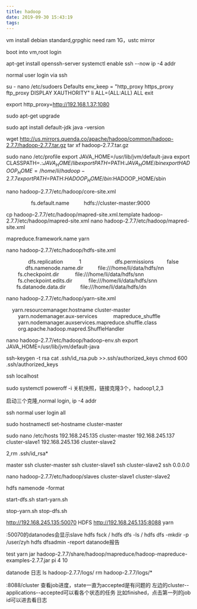 ```yaml
---
title: hadoop
date: 2019-09-30 15:43:19
tags:
---
```


vm install debian standard,grpghic need ram 1G，ustc mirror

boot into vm,root login

apt-get install openssh-server
systemctl enable ssh --now
ip -4 addr

normal user login via ssh

su -
nano /etc/sudoers
Defaults        env_keep = "http_proxy https_proxy ftp_proxy DISPLAY XAUTHORITY"
li      ALL=(ALL:ALL) ALL
exit

export http_proxy=http://192.168.1.37:1080

sudo apt-get upgrade

sudo apt install default-jdk
java -version

wget http://us.mirrors.quenda.co/apache/hadoop/common/hadoop-2.7.7/hadoop-2.7.7.tar.gz
tar xf hadoop-2.7.7.tar.gz

sudo nano /etc/profile
export JAVA_HOME=/usr/lib/jvm/default-java
export CLASSPATH=.:$JAVA_HOME/lib
export PATH=$PATH:$JAVA_HOME/bin
export HADOOP_HOME=/home/li/hadoop-2.7.7
export PATH=$PATH:$HADOOP_HOME/bin:$HADOOP_HOME/sbin


nano hadoop-2.7.7/etc/hadoop/core-site.xml
<?xml version="1.0" encoding="UTF-8"?>
<?xml-stylesheet type="text/xsl" href="configuration.xsl"?>
<configuration>  
    <property>  
       <name>fs.default.name</name>  
       <value>hdfs://cluster-master:9000</value>  
   </property>
</configuration>

cp hadoop-2.7.7/etc/hadoop/mapred-site.xml.template hadoop-2.7.7/etc/hadoop/mapred-site.xml
nano hadoop-2.7.7/etc/hadoop/mapred-site.xml
<?xml version="1.0"?>
<?xml-stylesheet type="text/xsl" href="configuration.xsl"?>
<configuration>  
    <property>  
       <name>mapreduce.framework.name</name>  
       <value>yarn</value>  
   </property>
</configuration>

nano hadoop-2.7.7/etc/hadoop/hdfs-site.xml
<?xml version="1.0"?>
<?xml-stylesheet type="text/xsl" href="configuration.xsl"?>
<configuration>
    <property>  
        <name>dfs.replication</name>  
        <value>1</value>  
    </property>  
    <property>   
     <name>dfs.permissions</name>   
     <value>false</value>   
  </property>  
   <property>  
       <name>dfs.namenode.name.dir</name>  
       <value>file:///home/li/data/hdfs/nn</value>  
   </property>  
   <property>  
        <name>fs.checkpoint.dir</name>  
        <value>file:///home/li/data/hdfs/snn</value>  
    </property>  
    <property>  
        <name>fs.checkpoint.edits.dir</name>  
        <value>file:///home/li/data/hdfs/snn</value>  
    </property>  
       <property>  
       <name>fs.datanode.data.dir</name>  
       <value>file:///home/li/data/hdfs/dn</value>  
   </property>
</configuration>

nano hadoop-2.7.7/etc/hadoop/yarn-site.xml
<?xml version="1.0"?>
<configuration>
    <property>
        <name>yarn.resourcemanager.hostname</name>
    <value>cluster-master</value>
    </property>
    <property>  
        <name>yarn.nodemanager.aux-services</name>  
        <value>mapreduce_shuffle</value>  
   </property>  
   <property>  
        <name>yarn.nodemanager.auxservices.mapreduce.shuffle.class</name>    
        <value>org.apache.hadoop.mapred.ShuffleHandler</value>  
   </property>
</configuration>

nano hadoop-2.7.7/etc/hadoop/hadoop-env.sh
export JAVA_HOME=/usr/lib/jvm/default-java

ssh-keygen -t rsa
cat .ssh/id_rsa.pub >>.ssh/authorized_keys
chmod 600 .ssh/authorized_keys

ssh localhost

sudo systemctl poweroff -i 关机快照，链接克隆3个，hadoop1,2,3

启动三个克隆,normal login, ip -4 addr

ssh normal user login all

sudo hostnamectl set-hostname cluster-master

sudo nano /etc/hosts
192.168.245.135 cluster-master
192.168.245.137 cluster-slave1
192.168.245.136 cluster-slave2

2,rm .ssh/id_rsa*

master
ssh cluster-master
ssh cluster-slave1
ssh cluster-slave2
ssh 0.0.0.0

nano hadoop-2.7.7/etc/hadoop/slaves
cluster-slave1
cluster-slave2

hdfs namenode -format

start-dfs.sh
start-yarn.sh

stop-yarn.sh
stop-dfs.sh

http://192.168.245.135:50070  HDFS
http://192.168.245.135:8088   yarn

:50070的datanodes会显示slave
hdfs fsck /
hdfs dfs -ls /
hdfs dfs -mkdir -p /user/zyh
hdfs dfsadmin -report  datanode报告

test
yarn jar hadoop-2.7.7/share/hadoop/mapreduce/hadoop-mapreduce-examples-2.7.7.jar pi 4 10


datanode 日志
ls hadoop-2.7.7/logs/
rm hadoop-2.7.7/logs/*

:8088/cluster 查看job进度，state一直为accepted是有问题的
左边的cluster--applications--accepted可以看各个状态的任务
比如finished，点击第一列的job id可以进去看日志
